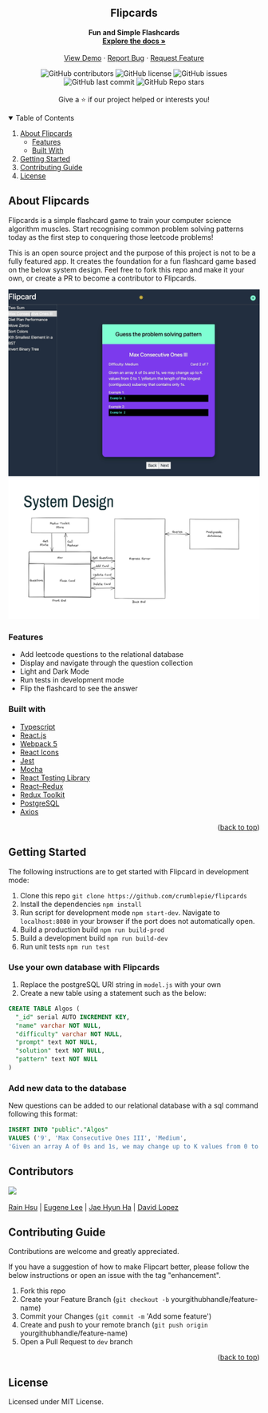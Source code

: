 <!-- <div align="center">
  <a href="https://github.com/oslabs-beta/fflow">
    <img src="./src/assets/GitHub_README_logo.png" alt="Logo">
  </a> -->

<h2 align="center">Flipcards</h2>

<p align="center">
    <strong>Fun and Simple Flashcards</strong>
    <br />
    <a href="https://github.com/crumblepie/flipcards/"><strong>Explore the docs »</strong></a>
    <br />
    <br />
    <a href="#">View Demo</a>
    ·
    <a href="https://github.com/crumblepie/flipcards/issues">Report Bug</a>
    ·
    <a href="https://github.com/crumblepie/flipcards/issues">Request Feature</a>
  </p>
</div>

<p align="center">
<img alt="GitHub contributors" src="https://img.shields.io/github/contributors/crumblepie/flipcards">
  <img alt="GitHub license" src="https://img.shields.io/github/license/crumblepie/flipcards?color=blue">
  <img alt="GitHub issues" src="https://img.shields.io/github/issues/crumblepie/flipcards?color=yellow">
  <img alt="GitHub last commit" src="https://img.shields.io/github/last-commit/crumblepie/flipcards?color=blueviolet">
  <img alt="GitHub Repo stars" src="https://img.shields.io/github/stars/crumblepie/flipcards?style=social">  
  <br />
  <br />
  Give a ⭐️ if our project helped or interests you!
</p>

<details open>
  <summary>Table of Contents</summary>
  <ol>
    <li>
      <a href="#about">About Flipcards</a>
      <ul>
       <li><a href="#features">Features</a></li>
        <li><a href="#built-with">Built With</a></li>
      </ul>
    </li>
    <li><a href="#getting-started">Getting Started</a></li>
    <li><a href="#contributing-guide">Contributing Guide</a></li>
    <li><a href="#license">License</a></li>
  </ol>
</details>

## About Flipcards

Flipcards is a simple flashcard game to train your computer science algorithm muscles. Start recognising common problem solving patterns today as the first step to conquering those leetcode problems!

This is an open source project and the purpose of this project is not to be a fully featured app. It creates the foundation for a fun flashcard game based on the below system design. Feel free to fork this repo and make it your own, or create a PR to become a contributor to Flipcards.

<img src="./src/img/Flipcard.gif" alt="gif">

<img src="./src/img/Flipcards_Systems_Design.png" alt="systems_design">

### Features

- Add leetcode questions to the relational database
- Display and navigate through the question collection
- Light and Dark Mode
- Run tests in development mode
- Flip the flashcard to see the answer

### Built with

- [Typescript](https://www.typescriptlang.org)
- [React.js](https://reactjs.org/)
- [Webpack 5](https://webpack.js.org)
- [React Icons](https://react-icons.github.io/react-icons/)
- [Jest](https://jestjs.io)
- [Mocha](https://mochajs.org)
- [React Testing Library](https://testing-library.com/docs/react-testing-library/intro/)
- [React–Redux](https://react-redux.js.org)
- [Redux Toolkit](https://redux-toolkit.js.org)
- [PostgreSQL](https://www.postgresql.org)
- [Axios](https://axios-http.com/docs/intro)

<p align="right">(<a href="#top">back to top</a>)</p>

## Getting Started

The following instructions are to get started with Flipcard in development mode:

1. Clone this repo `git clone https://github.com/crumblepie/flipcards`
2. Install the dependencies `npm install`
3. Run script for development mode `npm start-dev`. Navigate to `localhost:8080` in your browser if the port does not automatically open.
4. Build a production build `npm run build-prod`
5. Build a development build `npm run build-dev`
6. Run unit tests `npm run test`

### Use your own database with Flipcards

1. Replace the postgreSQL URI string in `model.js` with your own
2. Create a new table using a statement such as the below:
```sql
CREATE TABLE Algos (
  "_id" serial AUTO INCREMENT KEY,
  "name" varchar NOT NULL,
  "difficulty" varchar NOT NULL,
  "prompt" text NOT NULL, 
  "solution" text NOT NULL,
  "pattern" text NOT NULL
)
```

### Add new data to the database

New questions can be added to our relational database with a sql command following this format:

```sql
INSERT INTO "public"."Algos"
VALUES ('9', 'Max Consecutive Ones III', 'Medium',
'Given an array A of 0s and 1s, we may change up to K values from 0 to 1. Return the length of the longest (contiguous) subarray that contains only 1s.', 'Solution to Max Consecutive Ones III', 'Sliding Window');
```

## Contributors

<a href="https://github.com/crumblepie/flipcards/graphs/contributors">
  <img src="https://contrib.rocks/image?repo=crumblepie/flipcards" />
</a>

[Rain Hsu](https://github.com/crumblepie) | [Eugene Lee](https://github.com/scc135) | [Jae Hyun Ha](https://github.com/msmintyfresh) | [David Lopez](https://github.com/davidmplopez)

## Contributing Guide

Contributions are welcome and greatly appreciated.

If you have a suggestion of how to make Flipcart better, please follow the below instructions or open an issue with the tag "enhancement".

1. Fork this repo
2. Create your Feature Branch (`git checkout -b` yourgithubhandle/feature-name)
3. Commit your Changes (`git commit -m` 'Add some feature')
4. Create and push to your remote branch (`git push origin` yourgithubhandle/feature-name)
5. Open a Pull Request to `dev` branch

<p align="right">(<a href="#top">back to top</a>)</p>

## License

Licensed under MIT License.
